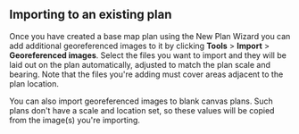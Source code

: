 ## Importing to an existing plan

Once you have created a base map plan using the New Plan Wizard you can add additional georeferenced images to it by clicking **Tools** > **Import** > **Georeferenced images**. Select the files you want to import and they will be laid out on the plan automatically, adjusted to match the plan scale and bearing. Note that the files you're adding must cover areas adjacent to the plan location.

You can also import georeferenced images to blank canvas plans. Such plans don't have a scale and location set, so these values will be copied from the image(s) you're importing.